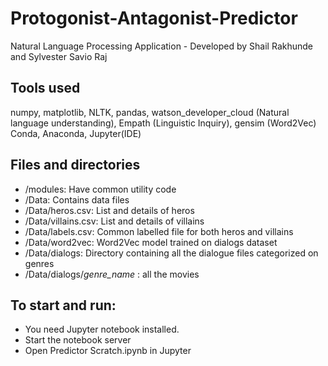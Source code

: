 # Protogonist-Antagonist-Predictor
Natural Language Processing Application - Developed by Shail Rakhunde and Sylvester Savio Raj

## Tools used
numpy, matplotlib, NLTK, pandas, watson_developer_cloud (Natural language understanding), Empath (Linguistic Inquiry), gensim (Word2Vec)
Conda, Anaconda, Jupyter(IDE)

## Files and directories
- /modules: Have common utility code
- /Data: Contains data files
- /Data/heros.csv: List and details of heros
- /Data/villains.csv: List and details of villains
- /Data/labels.csv: Common labelled file for both heros and villains
- /Data/word2vec: Word2Vec model trained on dialogs dataset
- /Data/dialogs: Directory containing all the dialogue files categorized on genres
- /Data/dialogs/*genre_name* : all the movies

## To start and run:
- You need Jupyter notebook installed.
- Start the notebook server
- Open Predictor Scratch.ipynb in Jupyter
